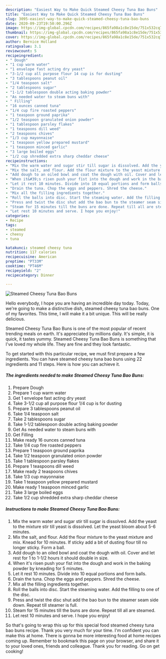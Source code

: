 ```yaml
---
description: "Easiest Way to Make Quick Steamed Cheesy Tuna Bao Buns"
title: "Easiest Way to Make Quick Steamed Cheesy Tuna Bao Buns"
slug: 3095-easiest-way-to-make-quick-steamed-cheesy-tuna-bao-buns
date: 2020-09-23T19:50:00.296Z
image: https://img-global.cpcdn.com/recipes/865fa98a1c8e15de/751x532cq70/steamed-cheesy-tuna-bao-buns-recipe-main-photo.jpg
thumbnail: https://img-global.cpcdn.com/recipes/865fa98a1c8e15de/751x532cq70/steamed-cheesy-tuna-bao-buns-recipe-main-photo.jpg
cover: https://img-global.cpcdn.com/recipes/865fa98a1c8e15de/751x532cq70/steamed-cheesy-tuna-bao-buns-recipe-main-photo.jpg
author: Bernice Holland
ratingvalue: 3.1
reviewcount: 5
recipeingredient:
- " Dough"
- "1 cup warm water"
- "1 envelope fast acting dry yeast"
- "3-1/2 cup all purpose flour 14 cup is for dusting"
- "3 tablespoons peanut oil"
- "1/4 teaspoon salt"
- "2 tablespoons sugar"
- "1-1/2 tablespoon double acting baking powder"
- "As needed water to steam buns with"
- " Filling"
- "16 ounces canned tuna"
- "1/4 cup fire roasted peppers"
- "1 teaspoon ground paprika"
- "1/2 teaspoon granulated onion powder"
- "1 tablespoon parsley flakes"
- "1 teaspoons dill weed"
- "2 teaspoons chives"
- "1/3 cup mayonnaise"
- "1 teaspoon yellow prepared mustard"
- "1 teaspoon minced garlic"
- "3 large boiled eggs"
- "1/2 cup shredded extra sharp cheddar cheese"
recipeinstructions:
- "Mix the warm water and sugar stir till sugar is dissolved. Add the yeast to the mixture stir till yeast is dissolved. Let the yeast bloom about 5-6 minutes."
- "Mix the salt, and flour. Add the flour mixture to the yeast mixture and mix. Knead for 10 minutes. If sticky add a bit of dusting flour till no longer sticky. Form a ball."
- "Add dough to an oiled bowl and coat the dough with oil. Cover and let rest for 1 to 1-1/2 hours it should double in size."
- "When it&#39;s risen push your fist into the dough and work in the baking powder by kneading for 5 minutes."
- "Let it rest 10 minutes. Divide into 10 equal portions and form balls."
- "Drain the tuna. Chop the eggs and peppers. Shred the cheese."
- "Mix all the filling ingredients together."
- "Roll the balls into disc. Start the steaming water. Add the filling to one of the disc."
- "Press and twist the disc shut add the bao bun to the steamer seam side down. Repeat till steamer is full."
- "Steam for 15 minutes till the buns are done. Repeat till all are steamed."
- "Let rest 10 minutes and serve. I hope you enjoy!"
categories:
- Recipe
tags:
- steamed
- cheesy
- tuna

katakunci: steamed cheesy tuna 
nutrition: 117 calories
recipecuisine: American
preptime: "PT33M"
cooktime: "PT46M"
recipeyield: "2"
recipecategory: Dinner

---
```



![Steamed Cheesy Tuna Bao Buns](https://img-global.cpcdn.com/recipes/865fa98a1c8e15de/751x532cq70/steamed-cheesy-tuna-bao-buns-recipe-main-photo.jpg)

Hello everybody, I hope you are having an incredible day today. Today, we're going to make a distinctive dish, steamed cheesy tuna bao buns. One of my favorites. This time, I will make it a bit unique. This will be really delicious.

Steamed Cheesy Tuna Bao Buns is one of the most popular of recent trending meals on earth. It's appreciated by millions daily. It's simple, it is quick, it tastes yummy. Steamed Cheesy Tuna Bao Buns is something that I've loved my whole life. They are fine and they look fantastic.




To get started with this particular recipe, we must first prepare a few ingredients. You can have steamed cheesy tuna bao buns using 22 ingredients and 11 steps. Here is how you can achieve it.

<!--inarticleads1-->

##### The ingredients needed to make Steamed Cheesy Tuna Bao Buns:

1. Prepare  Dough
1. Prepare 1 cup warm water
1. Get 1 envelope fast acting dry yeast
1. Take 3-1/2 cup all purpose flour 1/4 cup is for dusting
1. Prepare 3 tablespoons peanut oil
1. Take 1/4 teaspoon salt
1. Take 2 tablespoons sugar
1. Take 1-1/2 tablespoon double acting baking powder
1. Get As needed water to steam buns with
1. Get  Filling
1. Make ready 16 ounces canned tuna
1. Take 1/4 cup fire roasted peppers
1. Prepare 1 teaspoon ground paprika
1. Take 1/2 teaspoon granulated onion powder
1. Take 1 tablespoon parsley flakes
1. Prepare 1 teaspoons dill weed
1. Make ready 2 teaspoons chives
1. Take 1/3 cup mayonnaise
1. Take 1 teaspoon yellow prepared mustard
1. Make ready 1 teaspoon minced garlic
1. Take 3 large boiled eggs
1. Take 1/2 cup shredded extra sharp cheddar cheese




<!--inarticleads2-->

##### Instructions to make Steamed Cheesy Tuna Bao Buns:

1. Mix the warm water and sugar stir till sugar is dissolved. Add the yeast to the mixture stir till yeast is dissolved. Let the yeast bloom about 5-6 minutes.
1. Mix the salt, and flour. Add the flour mixture to the yeast mixture and mix. Knead for 10 minutes. If sticky add a bit of dusting flour till no longer sticky. Form a ball.
1. Add dough to an oiled bowl and coat the dough with oil. Cover and let rest for 1 to 1-1/2 hours it should double in size.
1. When it&#39;s risen push your fist into the dough and work in the baking powder by kneading for 5 minutes.
1. Let it rest 10 minutes. Divide into 10 equal portions and form balls.
1. Drain the tuna. Chop the eggs and peppers. Shred the cheese.
1. Mix all the filling ingredients together.
1. Roll the balls into disc. Start the steaming water. Add the filling to one of the disc.
1. Press and twist the disc shut add the bao bun to the steamer seam side down. Repeat till steamer is full.
1. Steam for 15 minutes till the buns are done. Repeat till all are steamed.
1. Let rest 10 minutes and serve. I hope you enjoy!




So that's going to wrap this up for this special food steamed cheesy tuna bao buns recipe. Thank you very much for your time. I'm confident you can make this at home. There is gonna be more interesting food at home recipes coming up. Remember to bookmark this page on your browser, and share it to your loved ones, friends and colleague. Thank you for reading. Go on get cooking!
